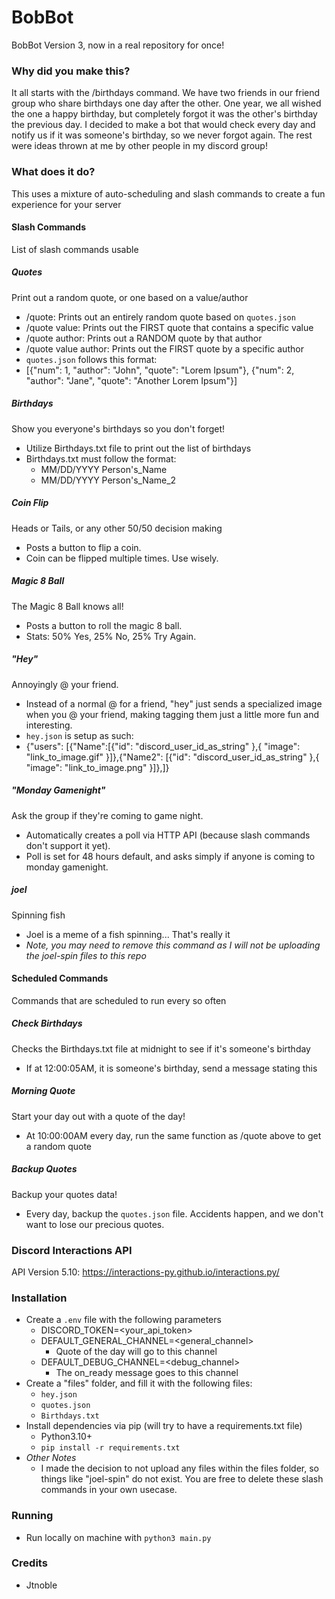 # BobBot

BobBot Version 3, now in a real repository for once!

### Why did you make this?

It all starts with the /birthdays command. We have two friends in our friend group who share birthdays one day after the other. One year, we all wished the one a happy birthday, but completely forgot it was the other's birthday the previous day. I decided to make a bot that would check every day and notify us if it was someone's birthday, so we never forgot again. The rest were ideas thrown at me by other people in my discord group!

### What does it do?

This uses a mixture of auto-scheduling and slash commands to create a fun experience for your server

#### Slash Commands

List of slash commands usable

##### Quotes

Print out a random quote, or one based on a value/author

- /quote: Prints out an entirely random quote based on `quotes.json`
- /quote value: Prints out the FIRST quote that contains a specific value
- /quote author: Prints out a RANDOM quote by that author
- /quote value author: Prints out the FIRST quote by a specific author
- `quotes.json` follows this format:
- [{"num": 1, "author": "John", "quote": "Lorem Ipsum"}, {"num": 2, "author": "Jane", "quote": "Another Lorem Ipsum"}]

##### Birthdays

Show you everyone's birthdays so you don't forget!

- Utilize Birthdays.txt file to print out the list of birthdays
- Birthdays.txt must follow the format:
  - MM/DD/YYYY Person's_Name
  - MM/DD/YYYY Person's_Name_2

##### Coin Flip

Heads or Tails, or any other 50/50 decision making

- Posts a button to flip a coin.
- Coin can be flipped multiple times. Use wisely.

##### Magic 8 Ball

The Magic 8 Ball knows all!

- Posts a button to roll the magic 8 ball.
- Stats: 50% Yes, 25% No, 25% Try Again.

##### "Hey"

Annoyingly @ your friend.

- Instead of a normal @ for a friend, "hey" just sends a specialized image when you @ your friend, making tagging them just a little more fun and interesting.
- `hey.json` is setup as such:
- {"users": [{"Name":[{"id": "discord_user_id_as_string" },{ "image": "link_to_image.gif" }]},{"Name2": [{"id": "discord_user_id_as_string" },{ "image": "link_to_image.png" }]},]}

##### "Monday Gamenight"

Ask the group if they're coming to game night.

- Automatically creates a poll via HTTP API (because slash commands don't support it yet).
- Poll is set for 48 hours default, and asks simply if anyone is coming to monday gamenight.

##### joel

Spinning fish

- Joel is a meme of a fish spinning... That's really it
- _Note, you may need to remove this command as I will not be uploading the joel-spin files to this repo_

#### Scheduled Commands

Commands that are scheduled to run every so often

##### Check Birthdays

Checks the Birthdays.txt file at midnight to see if it's someone's birthday

- If at 12:00:05AM, it is someone's birthday, send a message stating this

##### Morning Quote

Start your day out with a quote of the day!

- At 10:00:00AM every day, run the same function as /quote above to get a random quote

##### Backup Quotes

Backup your quotes data!

- Every day, backup the `quotes.json` file. Accidents happen, and we don't want to lose our precious quotes.

### Discord Interactions API

API Version 5.10: https://interactions-py.github.io/interactions.py/

### Installation

- Create a `.env` file with the following parameters
  - DISCORD_TOKEN=<your_api_token>
  - DEFAULT_GENERAL_CHANNEL=<general_channel>
    - Quote of the day will go to this channel
  - DEFAULT_DEBUG_CHANNEL=<debug_channel>
    - The on_ready message goes to this channel
- Create a "files" folder, and fill it with the following files:
  - `hey.json`
  - `quotes.json`
  - `Birthdays.txt`
- Install dependencies via pip (will try to have a requirements.txt file)
  - Python3.10+
  - `pip install -r requirements.txt`
- _Other Notes_
  - I made the decision to not upload any files within the files folder, so things like "joel-spin" do not exist. You are free to delete these slash commands in your own usecase.

### Running

- Run locally on machine with `python3 main.py`

### Credits

- Jtnoble
